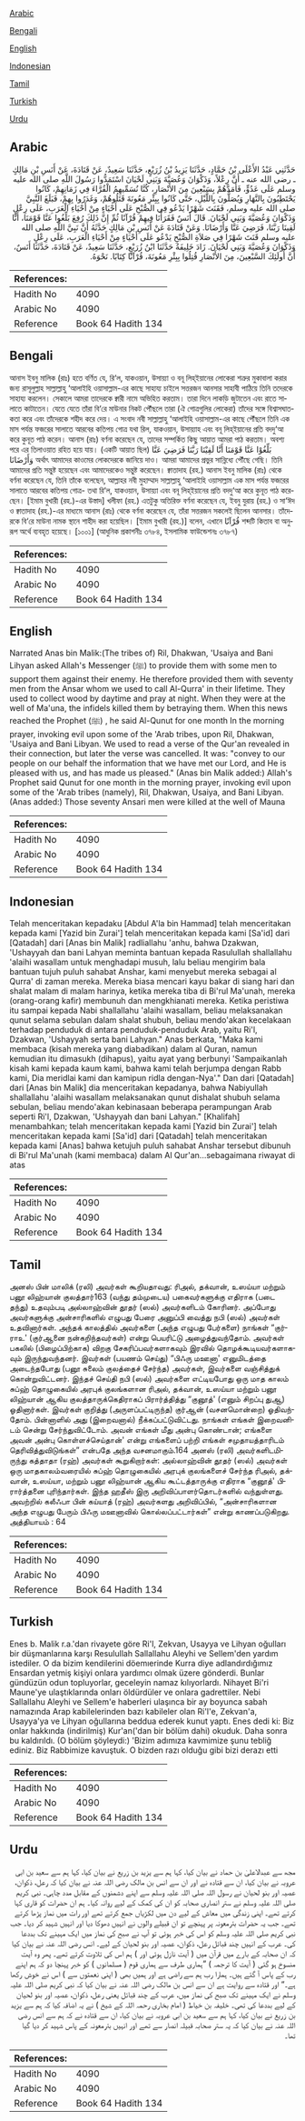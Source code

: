 [Arabic](#arabic)

[Bengali](#bengali)

[English](#english)

[Indonesian](#indonesian)

[Tamil](#tamil)

[Turkish](#turkish)

[Urdu](#urdu)

## Arabic


<div dir="rtl" lang="ar" style={{fontSize:'larger',backgroundColor:'#f8f9fa',padding:20}}>
حَدَّثَنِي عَبْدُ الأَعْلَى بْنُ حَمَّادٍ، حَدَّثَنَا يَزِيدُ بْنُ زُرَيْعٍ، حَدَّثَنَا سَعِيدٌ، عَنْ قَتَادَةَ، عَنْ أَنَسِ بْنِ مَالِكٍ ـ رضى الله عنه ـ أَنَّ رِعْلاً، وَذَكْوَانَ وَعُصَيَّةَ وَبَنِي لَحْيَانَ اسْتَمَدُّوا رَسُولَ اللَّهِ صلى الله عليه وسلم عَلَى عَدُوٍّ، فَأَمَدَّهُمْ بِسَبْعِينَ مِنَ الأَنْصَارِ، كُنَّا نُسَمِّيهِمُ الْقُرَّاءَ فِي زَمَانِهِمْ، كَانُوا يَحْتَطِبُونَ بِالنَّهَارِ وَيُصَلُّونَ بِاللَّيْلِ، حَتَّى كَانُوا بِبِئْرِ مَعُونَةَ قَتَلُوهُمْ، وَغَدَرُوا بِهِمْ، فَبَلَغَ النَّبِيَّ صلى الله عليه وسلم، فَقَنَتَ شَهْرًا يَدْعُو فِي الصُّبْحِ عَلَى أَحْيَاءٍ مِنْ أَحْيَاءِ الْعَرَبِ، عَلَى رِعْلٍ وَذَكْوَانَ وَعُصَيَّةَ وَبَنِي لَحْيَانَ‏.‏ قَالَ أَنَسٌ فَقَرَأْنَا فِيهِمْ قُرْآنًا ثُمِّ إِنَّ ذَلِكَ رُفِعَ بَلِّغُوا عَنَّا قَوْمَنَا، أَنَّا لَقِينَا رَبَّنَا، فَرَضِيَ عَنَّا وَأَرْضَانَا‏.‏ وَعَنْ قَتَادَةَ عَنْ أَنَسِ بْنِ مَالِكٍ حَدَّثَهُ أَنَّ نَبِيَّ اللَّهِ صلى الله عليه وسلم قَنَتَ شَهْرًا فِي صَلاَةِ الصُّبْحِ يَدْعُو عَلَى أَحْيَاءٍ مِنْ أَحْيَاءِ الْعَرَبِ، عَلَى رِعْلٍ وَذَكْوَانَ وَعُصَيَّةَ وَبَنِي لَحْيَانَ‏.‏ زَادَ خَلِيفَةُ حَدَّثَنَا ابْنُ زُرَيْعٍ، حَدَّثَنَا سَعِيدٌ، عَنْ قَتَادَةَ، حَدَّثَنَا أَنَسٌ، أَنَّ أُولَئِكَ السَّبْعِينَ، مِنَ الأَنْصَارِ قُتِلُوا بِبِئْرِ مَعُونَةَ، قُرْآنًا كِتَابًا‏.‏ نَحْوَهُ‏.‏
</div>
<div style={{backgroundColor:'#f8f9fa',padding:20, marginBottom: 10}}><table> <thead> <tr> <th>References:</th> <th></th> </tr> </thead> <tbody><tr><td>Hadith No</td><td>4090</td></tr><tr><td>Arabic No</td><td>4090</td></tr><tr><td>Reference</td><td>Book 64 Hadith 134</td></tr></tbody></table></div>

## Bengali


<div dir="ltr" lang="bn" style={{fontSize:'larger',backgroundColor:'#f8f9fa',padding:20}}>
আনাস ইবনু মালিক (রাঃ) হতে বর্ণিত যে, রি‘ল, যাকওয়ান, উসায়্যা ও বনূ লিহ্ইয়ানের লোকেরা শত্রুর মুকাবালা করার জন্য রাসূলুল্লাহ সাল্লাল্লাহু ‘আলাইহি ওয়াসাল্লাম-এর কাছে সাহায্য চাইলে সত্তরজন আনসার সাহাবী পাঠিয়ে তিনি তদেরকে সাহায্য করলেন। সেকালে আমরা তাদেরকে ক্বারী নামে অভিহিত করতাম। তারা দিনে লাকড়ি জুটাতেন এবং রাতে সালাতে কাটাতেন। যেতে যেতে তাঁরা বি‘রে মাউনার নিকট পৌঁছলে তারা (ঐ গোত্রগুলির লোকেরা) তাঁদের সঙ্গে বিশ্বাসঘাতকতা করে এবং তাঁদেরকে শহীদ করে দেয়। এ সংবাদ নবী সাল্লাল্লাহু ‘আলাইহি ওয়াসাল্লাম-এর কাছে পৌঁছলে তিনি এক মাস পর্যন্ত ফজরের সালাতে আরবের কতিপয় গোত্র যথা রিল, যাকওয়ান, উসায়্যাহ এবং বনূ লিহ্ইয়ানের প্রতি বদদু‘আ করে কুনূত পাঠ করেন। আনাস (রাঃ) বর্ণনা করেছেন যে, তাদের সম্পর্কিত কিছু আয়াত আমরা পাঠ করতাম। অবশ্য পরে এর তিলাওয়াত রহিত হয়ে যায়। (একটি আয়াত ছিল) بَلِّغُوْا عَنَّا قَوْمَنَا أَنَّا لَقِيْنَا رَبَّنَا فَرَضِيَ عَنَّا وَأَرْضَانَا অর্থাৎ আমাদের কাওমের লোকদেরকে জানিয়ে দাও। আমরা আমাদের প্রভুর সান্নিধ্যে পৌঁছে গেছি। তিনি আমাদের প্রতি সন্তুষ্ট হয়েছেন এবং আমাদেরকেও সন্তুষ্ট করেছেন। ক্বাতাদাহ (রহ.) আনাস ইবনু মালিক (রাঃ) থেকে বর্ণনা করেছেন যে, তিনি তাঁকে বলেছেন, আল্লাহর নবী মুহাম্মাদ সাল্লাল্লাহু ‘আলাইহি ওয়াসাল্লাম এক মাস পর্যন্ত ফজরের সালাতে আরবের কতিপয় গোত্র- তথা রি‘ল, যাকওয়ান, উসায়্যা এবং বনূ লিহ্ইয়ানের প্রতি বদদু‘আ করে কুনূত পাঠ করেছেন। [ইমাম বুখারী (রহ.)-এর উস্তাদ] খলীফা (রহ.) এতটুকু অতিরিক্ত বর্ণনা করেছেন যে, ইবনু যুরায় (রহ.) ও সা‘ঈদ ও ক্বাতাদাহ (রহ.)-এর মাধ্যমে আনাস (রাঃ) থেকে বর্ণনা করেছেন যে, তাঁরা সত্তরজন সকলেই ছিলেন আনসার। তাঁদেরকে বি‘রে মাউনা নামক স্থানে শাহীদ করা হয়েছিল। [ইমাম বুখারী (রহ.)] বলেন, এখানে قُرْآنًا শব্দটি কিতাব বা অনুরূপ অর্থে ব্যবহৃত হয়েছে। [১০০১] (আধুনিক প্রকাশনীঃ ৩৭৮৪, ইসলামিক ফাউন্ডেশনঃ ৩৭৮৭)
</div>
<div style={{backgroundColor:'#f8f9fa',padding:20, marginBottom: 10}}><table> <thead> <tr> <th>References:</th> <th></th> </tr> </thead> <tbody><tr><td>Hadith No</td><td>4090</td></tr><tr><td>Arabic No</td><td>4090</td></tr><tr><td>Reference</td><td>Book 64 Hadith 134</td></tr></tbody></table></div>

## English


<div dir="ltr" lang="en" style={{fontSize:'larger',backgroundColor:'#f8f9fa',padding:20}}>
Narrated Anas bin Malik:(The tribes of) Ril, Dhakwan, 'Usaiya and Bani Lihyan asked Allah's Messenger (ﷺ) to provide them with some men to support them against their enemy. He therefore provided them with seventy men from the Ansar whom we used to call Al-Qurra' in their lifetime. They used to collect wood by daytime and pray at night. When they were at the well of Ma'una, the infidels killed them by betraying them. When this news reached the Prophet (ﷺ) , he said Al-Qunut for one month In the morning prayer, invoking evil upon some of the 'Arab tribes, upon Ril, Dhakwan, 'Usaiya and Bani Libyan. We used to read a verse of the Qur'an revealed in their connection, but later the verse was cancelled. It was: "convey to our people on our behalf the information that we have met our Lord, and He is pleased with us, and has made us pleased." (Anas bin Malik added:) Allah's Prophet said Qunut for one month in the morning prayer, invoking evil upon some of the 'Arab tribes (namely), Ril, Dhakwan, Usaiya, and Bani Libyan. (Anas added:) Those seventy Ansari men were killed at the well of Mauna
</div>
<div style={{backgroundColor:'#f8f9fa',padding:20, marginBottom: 10}}><table> <thead> <tr> <th>References:</th> <th></th> </tr> </thead> <tbody><tr><td>Hadith No</td><td>4090</td></tr><tr><td>Arabic No</td><td>4090</td></tr><tr><td>Reference</td><td>Book 64 Hadith 134</td></tr></tbody></table></div>

## Indonesian


<div dir="ltr" lang="id" style={{fontSize:'larger',backgroundColor:'#f8f9fa',padding:20}}>
Telah menceritakan kepadaku [Abdul A'la bin Hammad] telah menceritakan kepada kami [Yazid bin Zurai'] telah menceritakan kepada kami [Sa'id] dari [Qatadah] dari [Anas bin Malik] radliallahu 'anhu, bahwa Dzakwan, 'Ushayyah dan bani Lahyan meminta bantuan kepada Rasulullah shallallahu 'alaihi wasallam untuk menghadapi musuh, lalu beliau mengirim bala bantuan tujuh puluh sahabat Anshar, kami menyebut mereka sebagai al Qurra' di zaman mereka. Mereka biasa mencari kayu bakar di siang hari dan shalat malam di malam harinya, ketika mereka tiba di Bi'rul Ma'unah, mereka (orang-orang kafir) membunuh dan mengkhianati mereka. Ketika peristiwa itu sampai kepada Nabi shallallahu 'alaihi wasallam, beliau melaksanakan qunut selama sebulan dalam shalat shubuh, beliau mendo'akan kecelakaan terhadap penduduk di antara penduduk-penduduk Arab, yaitu Ri'l, Dzakwan, 'Ushayyah serta bani Lahyan." Anas berkata, "Maka kami membaca (kisah mereka yang diabadikan) dalam al Quran, namun kemudian itu dimasukh (dihapus), yaitu ayat yang berbunyi 'Sampaikanlah kisah kami kepada kaum kami, bahwa kami telah berjumpa dengan Rabb kami, Dia meridlai kami dan kamipun ridla dengan-Nya'." Dan dari [Qatadah] dari [Anas bin Malik] dia menceritakan kepadanya, bahwa Nabiyullah shallallahu 'alaihi wasallam melaksanakan qunut dishalat shubuh selama sebulan, beliau mendo'akan kebinasaan beberapa perampungan Arab seperti Ri'l, Dzakwan, 'Ushayyah dan bani Lahyan." [Khalifah] menambahkan; telah menceritakan kepada kami [Yazid bin Zurai'] telah menceritakan kepada kami [Sa'id] dari [Qatadah] telah menceritakan kepada kami [Anas] bahwa ketujuh puluh sahabat Anshar tersebut dibunuh di Bi'rul Ma'unah (kami membaca) dalam Al Qur'an...sebagaimana riwayat di atas
</div>
<div style={{backgroundColor:'#f8f9fa',padding:20, marginBottom: 10}}><table> <thead> <tr> <th>References:</th> <th></th> </tr> </thead> <tbody><tr><td>Hadith No</td><td>4090</td></tr><tr><td>Arabic No</td><td>4090</td></tr><tr><td>Reference</td><td>Book 64 Hadith 134</td></tr></tbody></table></div>

## Tamil


<div dir="ltr" lang="ta" style={{fontSize:'larger',backgroundColor:'#f8f9fa',padding:20}}>
அனஸ் பின் மாலிக் (ரலி) அவர்கள் கூறியதாவது: ரிஅல், தக்வான், உஸய்யா மற்றும் பனூ லிஹ்யான் குலத்தார்163 (வந்து தம்முடைய) பகைவர்களுக்கு எதிராக (படை தந்து) உதவும்படி அல்லாஹ்வின் தூதர் (ஸல்) அவர்களிடம் கோரினர். அப்போது அவர்களுக்கு அன்சாரிகளில் எழுபது பேரை அனுப்பி வைத்து நபி (ஸல்) அவர்கள் உதவினார்கள். அந்தக் காலத்தில் அவர்களை (அந்த எழுபது பேர்களை) நாங்கள் “குர்ராஉ' (குர்ஆனை நன்கறிந்தவர்கள்) என்று பெயரிட்டு அழைத்துவந்தோம். அவர்கள் பகலில் (பிழைப்பிற்காக) விறகு சேகரிப்பவர்களாகவும் இரவில் தொழக்கூடியவர்களாகவும் இருந்துவந்தனர். இவர்கள் (பயணம் செய்து) “பிஃரு மஊனா' எனுமிடத்தை அடைந்தபோது (பனூ சுலைம் குலத்தைச் சேர்ந்த) அவர்கள், இவர்களை வஞ்சித்துக் கொன்றுவிட்டனர். இந்தச் செய்தி நபி (ஸல்) அவர்களை எட்டியபோது ஒரு மாத காலம் சுப்ஹ் தொழுகையில் அரபுக் குலங்களான ரிஅல், தக்வான், உஸய்யா மற்றும் பனூ லிஹ்யான் ஆகிய குலத்தாருக்கெதிராகப் பிரார்த்தித்து “குனூத்' (எனும் சிறப்பு துஆ) ஓதினார்கள். இவர்கள் குறித்து (அருளப்பட்டிருந்த) குர்ஆன் (வசனமொன்றை) ஓதிவந்தோம். பின்னாளில் அது (இறைவனால்) நீக்கப்பட்டுவிட்டது. நாங்கள் எங்கள் இறைவனிடம் சென்று சேர்ந்துவிட்டோம். அவன் எங்கள் மீது அன்பு கொண்டான்; எங்களை அவன் அன்பு கொள்ளச்செய்தான்' என்று எங்களைப் பற்றி எங்கள் சமுதாயத்தாரிடம் தெரிவித்துவிடுங்கள்” என்பதே அந்த வசனமாகும்.164 அனஸ் (ரலி) அவர்களிடமிருந்து கத்தாதா (ரஹ்) அவர்கள் கூறுகிறார்கள்: அல்லாஹ்வின் தூதர் (ஸல்) அவர்கள் ஒரு மாதகாலம்வரையில் சுப்ஹ் தொழுகையில் அரபுக் குலங்களைச் சேர்ந்த ரிஅல், தக்வான், உஸய்யா, மற்றும் பனூ லிஹ்யான் ஆகிய கூட்டத்தாருக்கு எதிராக “குனூத்' பிரார்த்தனை புரிந்தார்கள். இந்த ஹதீஸ் இரு அறிவிப்பாளர்தொடர்களில் வந்துள்ளது. அவற்றில் கலீஃபா பின் கய்யாத் (ரஹ்) அவர்களது அறிவிப்பில், “அன்சாரிகளான அந்த எழுபது பேரும் பிஃரு மஊனாவில் கொல்லப்பட்டார்கள்” என்று காணப்படுகிறது. அத்தியாயம் : 64
</div>
<div style={{backgroundColor:'#f8f9fa',padding:20, marginBottom: 10}}><table> <thead> <tr> <th>References:</th> <th></th> </tr> </thead> <tbody><tr><td>Hadith No</td><td>4090</td></tr><tr><td>Arabic No</td><td>4090</td></tr><tr><td>Reference</td><td>Book 64 Hadith 134</td></tr></tbody></table></div>

## Turkish


<div dir="ltr" lang="tr" style={{fontSize:'larger',backgroundColor:'#f8f9fa',padding:20}}>
Enes b. Malik r.a.'dan rivayete göre Ri'l, Zekvan, Usayya ve Lihyan oğulları bir düşmanlarına karşı Resulullah Sallallahu Aleyhi ve Sellem'den yardım istediler. O da bizim kendilerini döemıerinde Kurra diye adlandırdığımız Ensardan yetmiş kişiyi onlara yardımcı olmak üzere gönderdi. Bunlar gündüzün odun topluyorlar, geceleyin namaz kılıyorlardı. Nihayet Bi'ri Maune'ye ulaştıklarında onları öldürdüler ve onlara gadrettiler. Nebi Sallallahu Aleyhi ve Sellem'e haberleri ulaşınca bir ay boyunca sabah namazında Arap kabilelerinden bazı kabileler olan Ri'l'e, Zekvan'a, Usayya'ya ve Lihyan oğullarına beddua ederek kunut yaptı. Enes dedi ki: Biz onlar hakkında (indirilmiş) Kur'an('dan bir bölüm dahi) okuduk. Daha sonra bu kaldırıldı. (O bölüm şöyleydi:) 'Bizim adımıza kavmimize şunu tebliğ ediniz. Biz Rabbimize kavuştuk. O bizden razı olduğu gibi bizi derazı etti
</div>
<div style={{backgroundColor:'#f8f9fa',padding:20, marginBottom: 10}}><table> <thead> <tr> <th>References:</th> <th></th> </tr> </thead> <tbody><tr><td>Hadith No</td><td>4090</td></tr><tr><td>Arabic No</td><td>4090</td></tr><tr><td>Reference</td><td>Book 64 Hadith 134</td></tr></tbody></table></div>

## Urdu


<div dir="rtl" lang="ur" style={{fontSize:'larger',backgroundColor:'#f8f9fa',padding:20}}>
مجھ سے عبدالاعلیٰ بن حماد نے بیان کیا، کہا ہم سے یزید بن زریع نے بیان کیا، کہا ہم سے سعید بن ابی عروبہ نے بیان کیا، ان سے قتادہ نے اور ان سے انس بن مالک رضی اللہ عنہ نے بیان کیا کہ رعل، ذکوان، عصیہ اور بنو لحیان نے رسول اللہ صلی اللہ علیہ وسلم سے اپنے دشمنوں کے مقابل مدد چاہی۔ نبی کریم صلی اللہ علیہ وسلم نے ستر انصاری صحابہ کو ان کی کمک کے لیے روانہ کیا۔ ہم ان حضرات کو قاری کہا کرتے تھے۔ اپنی زندگی میں معاش کے لیے دن میں لکڑیاں جمع کرتے تھے اور رات میں نماز پڑھا کرتے تھے۔ جب یہ حضرات بئرمعونہ پر پہنچے تو ان قبیلے والوں نے انہیں دھوکا دیا اور انہیں شہید کر دیا۔ جب نبی کریم صلی اللہ علیہ وسلم کو اس کی خبر ہوئی تو آپ نے صبح کی نماز میں ایک مہینے تک بددعا کی۔ عرب کے انہیں چند قبائل رعل، ذکوان، عصیہ اور بنو لحیان کے لیے۔ انس رضی اللہ عنہ نے بیان کیا کہ ان صحابہ کے بارے میں قرآن میں ( آیت نازل ہوئی اور ) ہم اس کی تلاوت کرتے تھے۔ پھر وہ آیت منسوخ ہو گئی ( آیت کا ترجمہ ) ”ہماری طرف سے ہماری قوم ( مسلمانوں ) کو خبر پہنچا دو کہ ہم اپنے رب کے پاس آ گئے ہیں۔ ہمارا رب ہم سے راضی ہے اور ہمیں بھی ( اپنی نعمتوں سے ) اس نے خوش رکھا ہے۔“ اور قتادہ سے روایت ہے ان سے انس بن مالک رضی اللہ عنہ نے بیان کیا کہ نبی کریم صلی اللہ علیہ وسلم نے ایک مہینے تک صبح کی نماز میں، عرب کے چند قبائل یعنی رعل، ذکوان، عصیہ اور بنو لحیان کے لیے بددعا کی تھی۔ خلیفہ بن خیاط ( امام بخاری رحمہ اللہ کے شیخ ) نے یہ اضافہ کیا کہ ہم سے یزید بن زریع نے بیان کیا، کہا ہم سے سعید بن ابی عروبہ نے بیان کیا، ان سے قتادہ نے کہ ہم سے انس رضی اللہ عنہ نے بیان کیا کہ یہ ستر صحابہ قبیلہ انصار سے تھے اور انہیں بئرمعونہ کے پاس شہید کر دیا گیا تھا۔
</div>
<div style={{backgroundColor:'#f8f9fa',padding:20, marginBottom: 10}}><table> <thead> <tr> <th>References:</th> <th></th> </tr> </thead> <tbody><tr><td>Hadith No</td><td>4090</td></tr><tr><td>Arabic No</td><td>4090</td></tr><tr><td>Reference</td><td>Book 64 Hadith 134</td></tr></tbody></table></div>